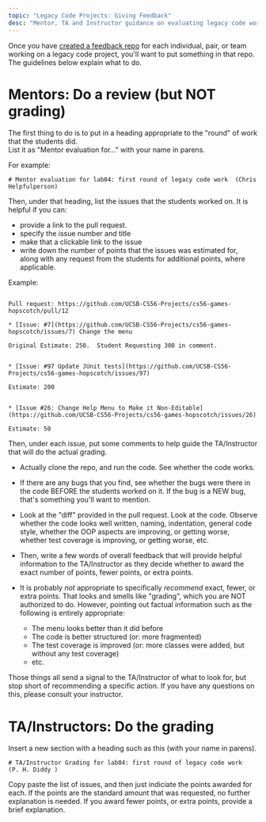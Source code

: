 ```yaml
---
topic: "Legacy Code Projects: Giving Feedback"
desc: "Mentor, TA and Instructor guidance on evaluating legacy code work"
---
```


Once you have [created a feedback repo](/topics/create_feedback_repo/) for each individual, pair, or team working on a legacy code project, you'll want to
put something in that repo.   The guidelines below explain what to do.

# Mentors: Do a review (but NOT grading)

The first thing to do is to put in a heading appropriate to the "round" of work that the students did.  
List it as "Mentor evaluation for..." with your name in parens.

For example:

```
# Mentor evaluation for lab04: first round of legacy code work  (Chris Helpfulperson)
```

Then, under that heading, list the issues that the students worked on.  It is helpful if you can:

* provide a link to the pull request.
* specify the issue number and title
* make that a clickable link to the issue
* write down the number of points that the issues was estimated for, along with any request from the
  students for additional points, where applicable.
  
Example:

```

Pull request: https://github.com/UCSB-CS56-Projects/cs56-games-hopscotch/pull/12

* [Issue: #7](https://github.com/UCSB-CS56-Projects/cs56-games-hopscotch/issues/7) Change the menu 

Original Estimate: 250.  Student Requesting 300 in comment.


* [Issue: #97 Update JUnit tests](https://github.com/UCSB-CS56-Projects/cs56-games-hopscotch/issues/97)

Estimate: 200 


* [Issue #26: Change Help Menu to Make it Non-Editable](https://github.com/UCSB-CS56-Projects/cs56-games-hopscotch/issues/26) 

Estimate: 50
```

Then, under each issue, put some comments to help guide the TA/Instructor that will do the actual grading.  

* Actually clone the repo, and run the code.  See whether the code works.
* If there are any bugs that you find, see whether the bugs were there in the code BEFORE the students worked on it. If the 
   bug is a NEW bug, that's something you'll want to mention.
* Look at the "diff" provided in the pull request.  Look at the code.  Observe whether the code looks well written,
   naming, indentation, general code style, whether the OOP aspects are improving, or getting worse, whether test
   coverage is improving, or getting worse, etc.
* Then, write a few words of overall feedback that will provide helpful information to  the TA/Instructor
   as they decide whether to award the exact number of points, fewer points, or extra points.
* It is probably *not* appropriate to specifically *recommend* exact, fewer, or extra points.  That looks and smells like
    "grading", which you are NOT authorized to do.   However, pointing out factual information such as the following is
    entirely appropriate:
    
    * The menu looks better than it did before
    * The code is better structured (or: more fragmented)
    * The test coverage is improved (or: more classes were added, but without any test coverage)
    * etc.

Those things all send a signal to the TA/Instructor of what to look for, but stop short of recommending a specific action.
If you have any questions on this, please consult your instructor.
  

# TA/Instructors: Do the grading

Insert a new section with a heading such as this (with your name in parens).

```
# TA/Instructor Grading for lab04: first round of legacy code work  (P. H. Diddy )
```

Copy paste the list of issues, and then just indiciate the points awarded for each.   If the points are the standard amount that was 
requested, no further explanation is needed.  If you award fewer points, or extra points, provide a brief explanation.


